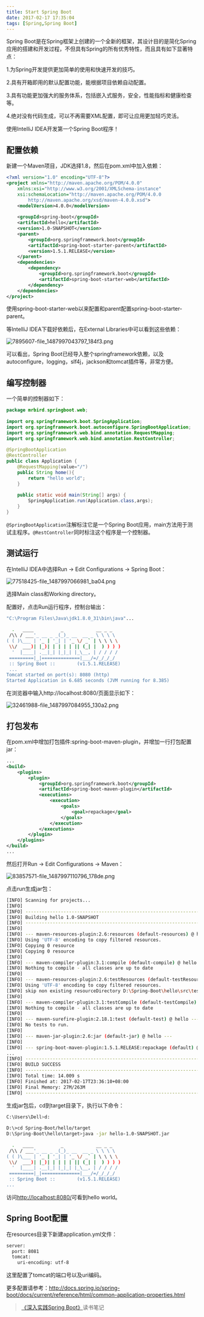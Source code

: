 ```yaml
---
title: Start Spring Boot
date: 2017-02-17 17:35:04
tags: [Spring,Spring Boot]
---
```

Spring Boot是在Spring框架上创建的一个全新的框架，其设计目的是简化Spring应用的搭建和开发过程，不但具有Spring的所有优秀特性，而且具有如下显著特点：

1.为Spring开发提供更加简单的使用和快速开发的技巧。

2.具有开箱即用的默认配置功能，能根据项目依赖自动配置。

3.具有功能更加强大的服务体系，包括嵌入式服务，安全，性能指标和健康检查等。

4.绝对没有代码生成，可以不再需要XML配置，即可让应用更加轻巧灵活。

使用IntelliJ IDEA开发第一个Spring Boot程序！
<!--more-->
## 配置依赖
新建一个Maven项目，JDK选择1.8，然后在pom.xml中加入依赖：
```xml
<?xml version="1.0" encoding="UTF-8"?>
<project xmlns="http://maven.apache.org/POM/4.0.0"
    xmlns:xsi="http://www.w3.org/2001/XMLSchema-instance"
    xsi:schemaLocation="http://maven.apache.org/POM/4.0.0 
        http://maven.apache.org/xsd/maven-4.0.0.xsd">
    <modelVersion>4.0.0</modelVersion>
    
    <groupId>spring-boot</groupId>
    <artifactId>hello</artifactId>
    <version>1.0-SNAPSHOT</version>
    <parent>
        <groupId>org.springframework.boot</groupId>
        <artifactId>spring-boot-starter-parent</artifactId>
        <version>1.5.1.RELEASE</version>
    </parent>
    <dependencies>
        <dependency>
            <groupId>org.springframework.boot</groupId>
            <artifactId>spring-boot-starter-web</artifactId>
        </dependency>
    </dependencies>
</project>
```
使用spring-boot-starter-web以来配置和parent配置spring-boot-starter-parent。

等IntelliJ IDEA下载好依赖后，在External Libraries中可以看到这些依赖：

![7895607-file_1487997043797_184f3.png](https://www.tuchuang001.com/images/2017/06/13/7895607-file_1487997043797_184f3.png)

可以看出，Spring Boot已经导入整个springframework依赖，以及autoconfigure，logging，slf4j，jackson和tomcat插件等，非常方便。
## 编写控制器
一个简单的控制器如下：
```java
package mrbird.springboot.web;
 
import org.springframework.boot.SpringApplication;
import org.springframework.boot.autoconfigure.SpringBootApplication;
import org.springframework.web.bind.annotation.RequestMapping;
import org.springframework.web.bind.annotation.RestController;
 
@SpringBootApplication
@RestController
public class Application {
    @RequestMapping(value="/")
    public String home(){
        return "hello world";
    }
    
    public static void main(String[] args) {
        SpringApplication.run(Application.class,args);
    }
}   
```
`@SpringBootApplication`注解标注它是一个Spring Boot应用，main方法用于测试主程序。`@RestController`同时标注这个程序是一个控制器。
## 测试运行
在IntelliJ IDEA中选择Run → Edit Configurations → Spring Boot：

![77518425-file_1487997066981_ba04.png](https://www.tuchuang001.com/images/2017/06/13/77518425-file_1487997066981_ba04.png)

选择Main class和Working directory。

配置好，点击Run运行程序，控制台输出：
```bash
"C:\Program Files\Java\jdk1.8.0_31\bin\java"...
 
  .   ____          _            __ _ _
 /\\ / ___'_ __ _ _(_)_ __  __ _ \ \ \ \
( ( )\___ | '_ | '_| | '_ \/ _` | \ \ \ \
 \\/  ___)| |_)| | | | | || (_| |  ) ) ) )
  '  |____| .__|_| |_|_| |_\__, | / / / /
 =========|_|==============|___/=/_/_/_/
 :: Spring Boot ::        (v1.5.1.RELEASE)
 ...
Tomcat started on port(s): 8080 (http)
Started Application in 6.685 seconds (JVM running for 8.385) 
```
在浏览器中输入http://localhost:8080/页面显示如下：

![32461988-file_1487997084955_130a2.png](https://www.tuchuang001.com/images/2017/06/13/32461988-file_1487997084955_130a2.png)
## 打包发布
在pom.xml中增加打包插件:spring-boot-maven-plugin，并增加一行打包配置<packaging>jar</packaging>：
```xml
...
<build>
    <plugins>
        <plugin>
            <groupId>org.springframework.boot</groupId>
            <artifactId>spring-boot-maven-plugin</artifactId>
            <executions>
                <execution>
                    <goals>
                        <goal>repackage</goal>
                    </goals>
                </execution>
            </executions>
        </plugin>
    </plugins>
</build>
...
```
然后打开Run → Edit Configurations → Maven：   

![83857571-file_1487997110796_178de.png](https://www.tuchuang001.com/images/2017/06/13/83857571-file_1487997110796_178de.png)

点击run生成jar包：
```bash
[INFO] Scanning for projects...
[INFO]                                                                         
[INFO] ------------------------------------------------------------------------
[INFO] Building hello 1.0-SNAPSHOT
[INFO] ------------------------------------------------------------------------
[INFO] 
[INFO] --- maven-resources-plugin:2.6:resources (default-resources) @ hello ---
[INFO] Using 'UTF-8' encoding to copy filtered resources.
[INFO] Copying 0 resource
[INFO] Copying 0 resource
[INFO] 
[INFO] --- maven-compiler-plugin:3.1:compile (default-compile) @ hello ---
[INFO] Nothing to compile - all classes are up to date
[INFO] 
[INFO] --- maven-resources-plugin:2.6:testResources (default-testResources) @ hello ---
[INFO] Using 'UTF-8' encoding to copy filtered resources.
[INFO] skip non existing resourceDirectory D:\Spring-Boot\hello\src\test\resources
[INFO] 
[INFO] --- maven-compiler-plugin:3.1:testCompile (default-testCompile) @ hello ---
[INFO] Nothing to compile - all classes are up to date
[INFO] 
[INFO] --- maven-surefire-plugin:2.18.1:test (default-test) @ hello ---
[INFO] No tests to run.
[INFO] 
[INFO] --- maven-jar-plugin:2.6:jar (default-jar) @ hello ---
[INFO] 
[INFO] --- spring-boot-maven-plugin:1.5.1.RELEASE:repackage (default) @ hello ---
...
[INFO] ------------------------------------------------------------------------
[INFO] BUILD SUCCESS
[INFO] ------------------------------------------------------------------------
[INFO] Total time: 14.009 s
[INFO] Finished at: 2017-02-17T23:36:10+08:00
[INFO] Final Memory: 27M/263M
[INFO] ------------------------------------------------------------------------ 
```
生成jar包后，cd到target目录下，执行以下命令：
```bash
C:\Users\Dell>d:
 
D:\>cd Spring-Boot/hello/target
D:\Spring-Boot\hello\target>java -jar hello-1.0-SNAPSHOT.jar
 
  .   ____          _            __ _ _
 /\\ / ___'_ __ _ _(_)_ __  __ _ \ \ \ \
( ( )\___ | '_ | '_| | '_ \/ _` | \ \ \ \
 \\/  ___)| |_)| | | | | || (_| |  ) ) ) )
  '  |____| .__|_| |_|_| |_\__, | / / / /
 =========|_|==============|___/=/_/_/_/
 :: Spring Boot ::        (v1.5.1.RELEASE)
...
```
访问[http://localhost:8080/](http://localhost:8080/)可看到hello world。
## Spring Boot配置
在resources目录下新建application.yml文件：
```xml
server:
  port: 8081
  tomcat:
    uri-encoding: utf-8 
```
这里配置了tomcat的端口号以及uri编码。

更多配置请参考：http://docs.spring.io/spring-boot/docs/current/reference/html/common-application-properties.html

> [《深入实践Spring Boot》](https://book.douban.com/subject/26968640/)读书笔记